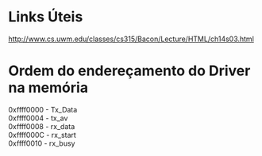 # Links Úteis

http://www.cs.uwm.edu/classes/cs315/Bacon/Lecture/HTML/ch14s03.html

# Ordem do endereçamento do Driver na memória
0xffff0000 - Tx_Data <br />
0xffff0004 - tx_av <br />
0xffff0008 - rx_data <br />
0xffff000C - rx_start <br />
0xffff0010 - rx_busy <br />
